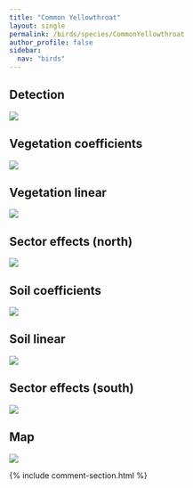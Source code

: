 ```yaml
---
title: "Common Yellowthroat"
layout: single
permalink: /birds/species/CommonYellowthroat
author_profile: false
sidebar:
  nav: "birds"
---
```


<h2>Detection</h2>

<img src="https://beallen.github.io/DevelopmentWebsite/assets/images/birds/CommonYellowthroat/det.jpg">

<h2>Vegetation coefficients</h2>

<img src="https://beallen.github.io/DevelopmentWebsite/assets/images/birds/CommonYellowthroat/veghf.jpg">

<h2>Vegetation linear</h2>

<img src="https://beallen.github.io/DevelopmentWebsite/assets/images/birds/CommonYellowthroat/lin-north.jpg">

<h2>Sector effects (north)</h2>

<img src="https://beallen.github.io/DevelopmentWebsite/assets/images/birds/CommonYellowthroat/sector-north.jpg">

<h2>Soil coefficients</h2>

<img src="https://beallen.github.io/DevelopmentWebsite/assets/images/birds/CommonYellowthroat/soilhf.jpg">

<h2>Soil linear</h2>

<img src="https://beallen.github.io/DevelopmentWebsite/assets/images/birds/CommonYellowthroat/lin-south.jpg">

<h2>Sector effects (south)</h2>

<img src="https://beallen.github.io/DevelopmentWebsite/assets/images/birds/CommonYellowthroat/sector-south.jpg">

<h2>Map</h2>

<img src="https://beallen.github.io/DevelopmentWebsite/assets/images/birds/CommonYellowthroat/map.jpg">

{% include comment-section.html %}
